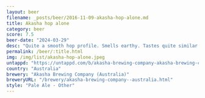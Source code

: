 ```yaml
---
layout: beer
filename: _posts/beer/2016-11-09-akasha-hop-alone.md
title: Akasha hop alone
category: beer
score: 7.5
beer-date: "2024-03-29"
desc: "Quite a smooth hop profile. Smells earthy. Tastes quite similar to the Akasha XPA but richer in flavour"
permalink: /beer/:title.html
img: /img/list/akasha-hop-alone.jpeg
untappd: "https://untappd.com/b/akasha-brewing-company-akasha-brewing-company-hop-alone/5606034"
country: "Australia"
brewery: "Akasha Brewing Company (Australia)"
breweryURL: "/brewery/akasha-brewing-company--australia.html"
style: "Pale Ale - Other"
---
```

